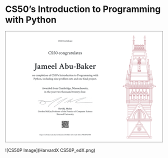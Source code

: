 # CS50’s Introduction to Programming with Python
![CS50P Image](CS50P.png)

![CS50P Image](HarvardX CS50P_edX.png)
